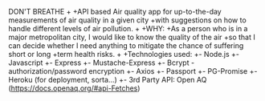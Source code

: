 DON'T BREATHE
 +
 +API based Air quality app for up-to-the-day measurements of air quality in a given city 
 +with suggestions on how to handle different levels of air pollution.
 +
 +WHY:
 +As a person who is in a major metropolitan city, I would like to know the quality of the air 
 +so that I can decide whether I need anything to mitigate the chance of suffering short or long 
 +term health risks.
 +
 +Technologies used:
 +- Node.js
 +- Javascript
 +- Express
 +- Mustache-Express
 +- Bcrypt - authorization/password encryption 
 +- Axios
 +- Passport
 +- PG-Promise
 +- Heroku (for deployment, sorta…)
 +- 3rd Party API: Open AQ (https://docs.openaq.org/#api-Fetches)